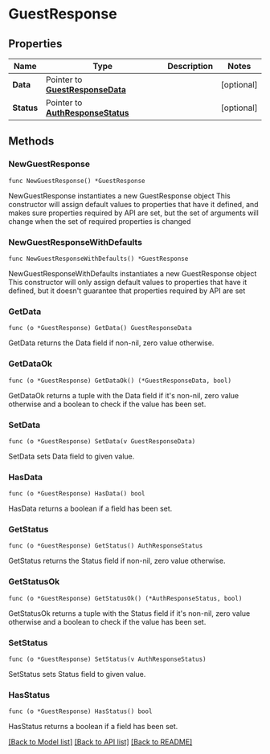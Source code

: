 # GuestResponse

## Properties

Name | Type | Description | Notes
------------ | ------------- | ------------- | -------------
**Data** | Pointer to [**GuestResponseData**](GuestResponseData.md) |  | [optional] 
**Status** | Pointer to [**AuthResponseStatus**](AuthResponseStatus.md) |  | [optional] 

## Methods

### NewGuestResponse

`func NewGuestResponse() *GuestResponse`

NewGuestResponse instantiates a new GuestResponse object
This constructor will assign default values to properties that have it defined,
and makes sure properties required by API are set, but the set of arguments
will change when the set of required properties is changed

### NewGuestResponseWithDefaults

`func NewGuestResponseWithDefaults() *GuestResponse`

NewGuestResponseWithDefaults instantiates a new GuestResponse object
This constructor will only assign default values to properties that have it defined,
but it doesn't guarantee that properties required by API are set

### GetData

`func (o *GuestResponse) GetData() GuestResponseData`

GetData returns the Data field if non-nil, zero value otherwise.

### GetDataOk

`func (o *GuestResponse) GetDataOk() (*GuestResponseData, bool)`

GetDataOk returns a tuple with the Data field if it's non-nil, zero value otherwise
and a boolean to check if the value has been set.

### SetData

`func (o *GuestResponse) SetData(v GuestResponseData)`

SetData sets Data field to given value.

### HasData

`func (o *GuestResponse) HasData() bool`

HasData returns a boolean if a field has been set.

### GetStatus

`func (o *GuestResponse) GetStatus() AuthResponseStatus`

GetStatus returns the Status field if non-nil, zero value otherwise.

### GetStatusOk

`func (o *GuestResponse) GetStatusOk() (*AuthResponseStatus, bool)`

GetStatusOk returns a tuple with the Status field if it's non-nil, zero value otherwise
and a boolean to check if the value has been set.

### SetStatus

`func (o *GuestResponse) SetStatus(v AuthResponseStatus)`

SetStatus sets Status field to given value.

### HasStatus

`func (o *GuestResponse) HasStatus() bool`

HasStatus returns a boolean if a field has been set.


[[Back to Model list]](../README.md#documentation-for-models) [[Back to API list]](../README.md#documentation-for-api-endpoints) [[Back to README]](../README.md)



